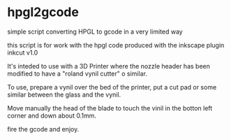 # hpgl2gcode
simple script converting HPGL to gcode in a very limited way

this script is for work with the hpgl code produced with the inkscape plugin
inkcut v1.0

It's inteded to use with a 3D Printer where the nozzle header has been modified 
to have a "roland vynil cutter" o similar.

To use, prepare a vynil over the bed of the printer, put a cut pad or some similar
between the glass and the vynil.

Move manually the head of the blade to touch the vinil in the botton left corner 
and down about 0.1mm.

fire the gcode and enjoy.

